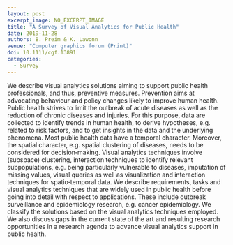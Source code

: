 ```yaml
---
layout: post
excerpt_image: NO_EXCERPT_IMAGE
title: "A Survey of Visual Analytics for Public Health"
date: 2019-11-28
authors: B. Preim & K. Lawonn
venue: "Computer graphics forum (Print)"
doi: 10.1111/cgf.13891
categories:
  - Survey
---
```

We describe visual analytics solutions aiming to support public health professionals, and thus, preventive measures. Prevention aims at advocating behaviour and policy changes likely to improve human health. Public health strives to limit the outbreak of acute diseases as well as the reduction of chronic diseases and injuries. For this purpose, data are collected to identify trends in human health, to derive hypotheses, e.g. related to risk factors, and to get insights in the data and the underlying phenomena. Most public health data have a temporal character. Moreover, the spatial character, e.g. spatial clustering of diseases, needs to be considered for decision‐making. Visual analytics techniques involve (subspace) clustering, interaction techniques to identify relevant subpopulations, e.g. being particularly vulnerable to diseases, imputation of missing values, visual queries as well as visualization and interaction techniques for spatio‐temporal data. We describe requirements, tasks and visual analytics techniques that are widely used in public health before going into detail with respect to applications. These include outbreak surveillance and epidemiology research, e.g. cancer epidemiology. We classify the solutions based on the visual analytics techniques employed. We also discuss gaps in the current state of the art and resulting research opportunities in a research agenda to advance visual analytics support in public health.
